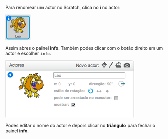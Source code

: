 Para renomear um actor no Scratch, clica no **i** no actor:

![screenshot](images/rename-info.png)

Assim abres o painel **info**. Também podes clicar com o botão direito em um actor e escolher `info`.

![screenshot](images/rename-change.png)

Podes editar o nome do actor e depois clicar no **triângulo** para fechar o painel **info**.